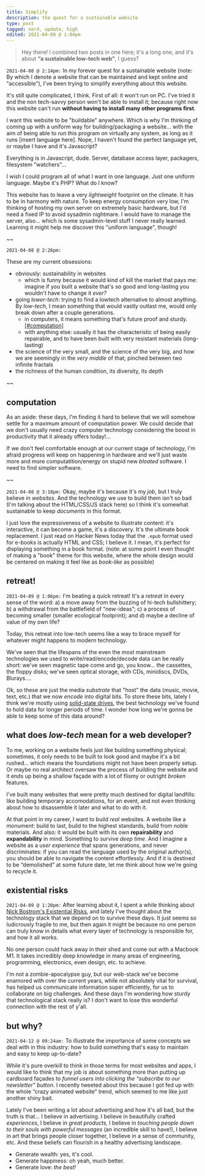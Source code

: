 ```yaml
---
title: Simplify
description: the quest for a sustainable website
type: post
tagged: nerd, update, high
edited: 2021-04-09 @ 1:04pm
---
```


> Hey there! I combined two posts in one here; it's a long one, and it's about **“a sustainable low-tech web”**, I guess?

`2021-04-08 @ 2:14pm:` In my forever quest for a sustainable website (note: By which I denote a website that can be maintained and kept online and "accessible"), I've been trying to simplify everything about this website.

It's still quite complicated, I think. First of all: it won't run on PC. I've tried it and the non tech-savvy person won't be able to install it; because right now this website can't run **without having to install many other programs first**.

I want this website to be "buildable" anywhere. Which is why I'm thinking of coming up with a uniform way for building/packaging a website... with the aim of being able to _run_ this program on virtually any system, as long as it runs [insert language here]. Nope, I haven't found the perfect language yet, or maybe I have and it's Javascript?

Everything is in Javascript, dude. Server, database access layer, packagers, filesystem "watchers"...

I wish I could program all of what I want in one language. Just one uniform language. Maybe it's PHP? What do I know?

This website has to leave a very _lightweight_ footprint on the climate. It has to be in harmony with nature. To keep energy consumption very low, I'm thinking of hosting my own server on extremely basic hardware, but I'd need a fixed IP to avoid sysadmin nightmare. I would have to manage the server, also... which is some sysadmin-level stuff I never really learned. Learning it might help me discover this "uniform language", though!


~~

`2021-04-08 @ 2:26pm:`

These are my current obsessions:

* obviously: sustainability in websites
  - which is funny because it would kind of kill the market that pays me: imagine if you built a website that's so good and long-lasting you wouldn't have to change it _ever?_
* going _lower-tech_: trying to find a lowtech alternative to almost anything. By _low-tech_, I mean something that would vastly outlast me, would only break down after a couple generations.
  - in computers, it means something that's future proof and sturdy.[[#computation]](#computation)
  - with anything else: usually it has the characteristic of being easily repairable, and to have been built with very resistant materials (long-lasting)
* the science of the very small, and the science of the very big, and how we are seemingly in the _very middle_ of that; pinched between two infinite fractals
* the richness of the human condition, its diversity, its depth

~~

## computation

As an aside: these days, I'm finding it hard to believe that we will somehow settle for a maximum amount of computation power. We could decide that we don't usually need crazy computer technology considering the boost in productivity that it already offers today!...

If we don't feel comfortable enough at our current stage of technology, I'm afraid progress will keep on happening in hardware and we'll just waste more and more computatition/energy on stupid new _bloated_ software. I need to find simpler software.

~~

`2021-04-08 @ 3:18pm:` Okay, maybe it's because it's my _job_, but I truly believe in _websites_. And the technology we use to build them isn't so bad (I'm talking about the HTML/CSS/JS stack here) so I think it's somewhat sustainable to keep _documents_ in this format.

I just love the expressiveness of a website to illustrate content: it's interactive, it can become a game, it's a discovery. It's the ultimate book replacement. I just read on Hacker News today that the `.epub` format used for e-books is actually HTML and CSS; I believe it. I mean, it's perfect for displaying something in a book format. (note: at some point I even thought of making a "book" theme for this website, where the whole design would be centered on making it feel like as _book-like_ as possible)

## retreat!

`2021-04-09 @ 1:06pm:` I'm beating a quick retreat! It's a _retreat_ in every sense of the word: a) a move away from the buzzing of hi-tech bullshittery; b) a withdrawal from the battlefield of “new-ideas”; c) a process of becoming smaller (smaller ecological footprint); and d) maybe a decline of value of my own life?

Today, this retreat into low-tech seems like a way to brace myself for whatever might happens to modern technology.

We've seen that the lifespans of the even the most mainstream technologies we used to write/read/encode/decode data can be really short: we've seen magnetic tape come and go, you know... the cassettes, the floppy disks; we've seen optical storage, with CDs, minidiscs, DVDs, Blurays....

Ok, so these are just the media _substrate_ that "host" the data (music, movie, text, etc.) that we now _encode_ into digital bits. To store these bits, lately I think we're mostly using [solid-state drives](https://en.wikipedia.org/wiki/Solid-state_drive), the best technology we've found to hold data for longer periods of time. I wonder how long we're gonna be able to keep some of this data around?

## what does _low-tech_ mean for a web developer?

To me, working on a website feels just like building something physical; sometimes, it only needs to be built to look good and maybe it's a bit rushed... which means the foundations might not have been properly setup. Or maybe no real architect oversaw the process of building the website and it ends up being a shallow façade with a lot of flismy or outright _broken_ features.

I've built many websites that were pretty much destined for digital landfills: like building temporary accomodations, for an event, and not even thinking about how to disassemble it later and what to do with it.

At that point in my career, I want to build _real_ websites. A website like a monument: build to last, build to the highest standards, build from noble materials. And also: it would be built with its own **repairability** and **expandability** in mind. Something to survive _deep time_. And I imagine a website as a _user experience_ that spans generations, and never discriminates: if you can read the language used by the original author(s), you should be able to navigate the content effortlessly. And if it is destined to be “demolished” at some future date, let me think about how we're going to recycle it.

## existential risks

`2021-04-09 @ 1:20pm:` After learning about it, I spent a while thinking about [Nick Bostrom's Existential Risks](https://nickbostrom.com/existential/risks.html), and lately I've thought about the technology stack that we depend on to survive these days. It just seems so ludicrously fragile to me, but then again it might be because no one person can truly know in details what every layer of technology is responsible for, and how it all works.

No one person could hack away in their shed and come out with a Macbook M1. It takes incredibly deep knowledge in many areas of engineering, programming, electronics, even design, etc. to achieve.

I'm not a zombie-apocalypse guy, but our web-stack we've become enamored with over the current years, while not absolutely vital for survival, has helped us communicate information super efficiently, for us to collaborate on big challenges. And these days I'm wondering how sturdy that technological stack really is? I don't want to lose this wonderful connection with the rest of y'all.

## but why?

`2021-04-12 @ 09:24am:` To illustrate the importance of some concepts we deal with in this industry: how to build something that's easy to maintain and easy to keep up-to-date?

While it's pure overkill to think in those terms for most websites and apps, I would like to think that my job is about something more than putting up cardboard façades to _funnel users into clicking the “subscribe to our newsletter” button_. I recently tweeted about this because I got fed up with the whole “crazy animated website” trend, which seemed to me like just another shiny bait.

Lately I've been writing a lot about advertising and how it's all bad, but the truth is that... I believe in advertising. I believe in beautifully crafted _experiences_, I believe in _great products_, I believe in _touching people down to their souls with powerful messages_ (an incredible skill to have!), I believe in art that brings people closer together, I believe in a sense of community, etc. And these beliefs can flourish in a healthy advertising landscape.

* Generate wealth: yes, it's cool.
* Generate happiness: oh yeah, much better.
* Generate love: _the best!_